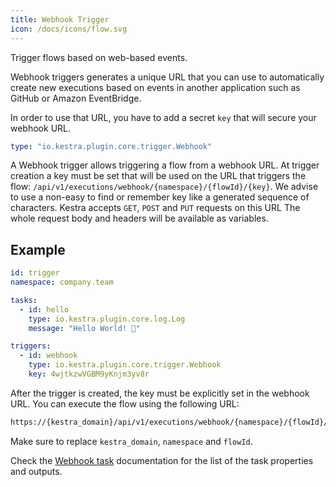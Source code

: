 ```yaml
---
title: Webhook Trigger
icon: /docs/icons/flow.svg
---
```


Trigger flows based on web-based events.

Webhook triggers generates a unique URL that you can use to automatically create new executions based on events in another application such as GitHub or Amazon EventBridge.

In order to use that URL, you have to add a secret `key` that will secure your webhook URL.


```yaml
type: "io.kestra.plugin.core.trigger.Webhook"
```

A Webhook trigger allows triggering a flow from a webhook URL.
At trigger creation a key must be set that will be used on the URL that triggers the flow: `/api/v1/executions/webhook/{namespace}/{flowId}/{key}`. We advise to use a non-easy to find or remember key like a generated sequence of characters. Kestra accepts `GET`, `POST` and `PUT` requests on this URL The whole request body and headers will be available as variables.

## Example

```yaml
id: trigger
namespace: company.team

tasks:
  - id: hello
    type: io.kestra.plugin.core.log.Log
    message: "Hello World! 🚀"

triggers:
  - id: webhook
    type: io.kestra.plugin.core.trigger.Webhook
    key: 4wjtkzwVGBM9yKnjm3yv8r
```

After the trigger is created, the key must be explicitly set in the webhook URL. You can execute the flow using the following URL:

```bash
https://{kestra_domain}/api/v1/executions/webhook/{namespace}/{flowId}/4wjtkzwVGBM9yKnjm3yv8r
```

Make sure to replace `kestra_domain`, `namespace` and `flowId`.


Check the [Webhook task](/plugins/core/triggers/io.kestra.plugin.core.trigger.Webhook) documentation for the list of the task properties and outputs.